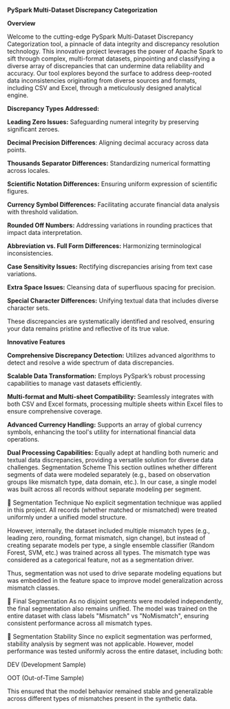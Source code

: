 **PySpark Multi-Dataset Discrepancy Categorization**

**Overview**

Welcome to the cutting-edge PySpark Multi-Dataset Discrepancy Categorization tool, a pinnacle of data integrity and discrepancy resolution technology. This innovative project leverages the power of Apache Spark to sift through complex, multi-format datasets, pinpointing and classifying a diverse array of discrepancies that can undermine data reliability and accuracy. Our tool explores beyond the surface to address deep-rooted data inconsistencies originating from diverse sources and formats, including CSV and Excel, through a meticulously designed analytical engine.


**Discrepancy Types Addressed:**

**Leading Zero Issues:** Safeguarding numeral integrity by preserving significant zeroes.

**Decimal Precision Differences**: Aligning decimal accuracy across data points.

**Thousands Separator Differences:** Standardizing numerical formatting across locales.

**Scientific Notation Differences:** Ensuring uniform expression of scientific figures.

**Currency Symbol Differences:** Facilitating accurate financial data analysis with threshold validation.

**Rounded Off Numbers:** Addressing variations in rounding practices that impact data interpretation.

**Abbreviation vs. Full Form Differences:** Harmonizing terminological inconsistencies.

**Case Sensitivity Issues:** Rectifying discrepancies arising from text case variations.

**Extra Space Issues:** Cleansing data of superfluous spacing for precision.

**Special Character Differences:** Unifying textual data that includes diverse character sets.

These discrepancies are systematically identified and resolved, ensuring your data remains pristine and reflective of its true value.

**Innovative Features**

**Comprehensive Discrepancy Detection:** Utilizes advanced algorithms to detect and resolve a wide spectrum of data discrepancies.

**Scalable Data Transformation:** Employs PySpark’s robust processing capabilities to manage vast datasets efficiently.

**Multi-format and Multi-sheet Compatibility:** Seamlessly integrates with both CSV and Excel formats, processing multiple sheets within Excel files to ensure comprehensive coverage.

**Advanced Currency Handling:** Supports an array of global currency symbols, enhancing the tool's utility for international financial data operations.

**Dual Processing Capabilities:** Equally adept at handling both numeric and textual data discrepancies, providing a versatile solution for diverse data challenges.
Segmentation Scheme
This section outlines whether different segments of data were modeled separately (e.g., based on observation groups like mismatch type, data domain, etc.). In our case, a single model was built across all records without separate modeling per segment.

🔹 Segmentation Technique
No explicit segmentation technique was applied in this project. All records (whether matched or mismatched) were treated uniformly under a unified model structure.

However, internally, the dataset included multiple mismatch types (e.g., leading zero, rounding, format mismatch, sign change), but instead of creating separate models per type, a single ensemble classifier (Random Forest, SVM, etc.) was trained across all types. The mismatch type was considered as a categorical feature, not as a segmentation driver.

Thus, segmentation was not used to drive separate modeling equations but was embedded in the feature space to improve model generalization across mismatch classes.

🔹 Final Segmentation
As no disjoint segments were modeled independently, the final segmentation also remains unified. The model was trained on the entire dataset with class labels "Mismatch" vs "NoMismatch", ensuring consistent performance across all mismatch types.

🔹 Segmentation Stability
Since no explicit segmentation was performed, stability analysis by segment was not applicable. However, model performance was tested uniformly across the entire dataset, including both:

DEV (Development Sample)

OOT (Out-of-Time Sample)

This ensured that the model behavior remained stable and generalizable across different types of mismatches present in the synthetic data.


